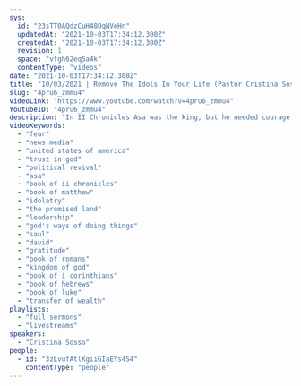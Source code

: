 ```yaml
---
sys:
  id: "23sTT0AQdzCuH48OqNVeHn"
  updatedAt: "2021-10-03T17:34:12.300Z"
  createdAt: "2021-10-03T17:34:12.300Z"
  revision: 1
  space: "vfgh62eq5a4k"
  contentType: "videos"
date: "2021-10-03T17:34:12.300Z"
title: "10/03/2021 | Remove The Idols In Your Life (Pastor Cristina Sosso)"
slug: "4pru6_zmmu4"
videoLink: "https://www.youtube.com/watch?v=4pru6_zmmu4"
YoutubeID: "4pru6_zmmu4"
description: "In II Chronicles Asa was the king, but he needed courage to take down the idols, because all of the people were committing idolatry, so he was doing something that would've been unpopular. However the most important thing in our life has to be \"What was the instruction of the Lord?\" and that is the reason Asa focused on that. We must do the same in our life. We must take courage to remove the wicked people who are in authority, and we must remove the idols that we have in our life. For some of us the our idol is an idol of \"self\", and so long as you have that idol or any other idols in place the Holy Spirit will not empower you. Remember, the promises of God do not get delayed because of God, but it is because the people of God were not obedient to him and did not value the blessings and instructions of God. This sermon was delivered by Pastor Cristina Sosso on October 3, 2021 at Freedom Fellowship Church International."
videoKeywords:
  - "fear"
  - "news media"
  - "united states of america"
  - "trust in god"
  - "political revival"
  - "asa"
  - "book of ii chronicles"
  - "book of matthew"
  - "idolatry"
  - "the promised land"
  - "leadership"
  - "god's ways of doing things"
  - "saul"
  - "david"
  - "gratitude"
  - "book of romans"
  - "kingdom of god"
  - "book of i corinthians"
  - "book of hebrews"
  - "book of luke"
  - "transfer of wealth"
playlists:
  - "full sermons"
  - "livestreams"
speakers:
  - "Cristina Sosso"
people:
  - id: "3zLvufAtlKgiiGIaEYs4S4"
    contentType: "people"
---
```

